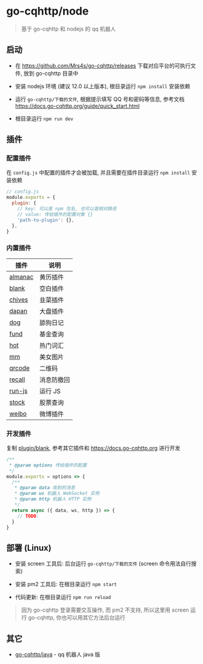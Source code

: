 # go-cqhttp/node

> 基于 go-cqhttp 和 nodejs 的 qq 机器人

## 启动

- 在 https://github.com/Mrs4s/go-cqhttp/releases 下载对应平台的可执行文件, 放到 go-cqhttp 目录中

- 安装 nodejs 环境 (建议 12.0 以上版本), 根目录运行 `npm install` 安装依赖

- 运行 `go-cqhttp/下载的文件`, 根据提示填写 QQ 号和密码等信息, 参考文档 https://docs.go-cqhttp.org/guide/quick_start.html

- 根目录运行 `npm run dev`

## 插件

### 配置插件

在 `config.js` 中配置的插件才会被加载, 并且需要在插件目录运行 `npm install` 安装依赖

```js
// config.js
module.exports = {
  plugin: {
    // key: 可以是 npm 包名, 也可以是相对路径
    // value: 传给插件的配置对象 {}
    'path-to-plugin': {},
  },
}
```

### 内置插件

| 插件                      | 说明       |
| ------------------------- | ---------- |
| [almanac](plugin/almanac) | 黄历插件   |
| [blank](plugin/blank)     | 空白插件   |
| [chives](plugin/chives)   | 韭菜插件   |
| [dapan](plugin/dapan)     | 大盘插件   |
| [dog](plugin/dog)         | 舔狗日记   |
| [fund](plugin/fund)       | 基金查询   |
| [hot](plugin/hot)         | 热门词汇   |
| [mm](plugin/mm)           | 美女图片   |
| [qrcode](plugin/qrcode)   | 二维码     |
| [recall](plugin/recall)   | 消息防撤回 |
| [run-js](plugin/run-js)   | 运行 JS    |
| [stock](plugin/stock)     | 股票查询   |
| [weibo](plugin/weibo)     | 微博插件   |

### 开发插件

复制 [plugin/blank](plugin/blank), 参考其它插件和 https://docs.go-cqhttp.org 进行开发

```js
/**
 * @param options 传给插件的配置
 */
module.exports = options => {
  /**
   * @param data 收到的消息
   * @param ws 机器人 WebSocket 实例
   * @param http 机器人 HTTP 实例
   */
  return async ({ data, ws, http }) => {
    // TODO:
  }
}
```

## 部署 (Linux)

- 安装 screen 工具后: 后台运行 `go-cqhttp/下载的文件` (screen 命令用法自行搜索)

- 安装 pm2 工具后: 在根目录运行 `npm start`

- 代码更新: 在根目录运行 `npm run reload`

> 因为 go-cqhttp 登录需要交互操作, 而 pm2 不支持, 所以这里用 screen 运行 go-cqhttp, 你也可以用其它方法后台运行

## 其它

- [go-cqhttp/java](https://github.com/go-cqhttp/java) - qq 机器人 java 版
